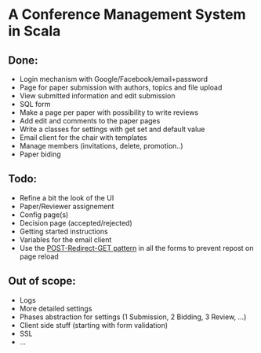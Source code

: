 A Conference Management System in Scala
=======================================

Done:
-----

- Login mechanism with Google/Facebook/email+password
- Page for paper submission with authors, topics and file upload
- View submitted information and edit submission
- SQL form
- Make a page per paper with possibility to write reviews
- Add edit and comments to the paper pages
- Write a classes for settings with get set and default value
- Email client for the chair with templates
- Manage members (invitations, delete, promotion..)
- Paper biding

Todo:
-----

- Refine a bit the look of the UI
- Paper/Reviewer assignement
- Config page(s)
- Decision page (accepted/rejected)
- Getting started instructions
- Variables for the email client
- Use the [POST-Redirect-GET pattern][1] in all the forms to prevent repost on
  page reload

Out of scope:
-------------

- Logs
- More detailed settings
- Phases abstraction for settings (1 Submission, 2 Bidding, 3 Review, ...)
- Client side stuff (starting with form validation)
- SSL
- ...

[1]: http://www.theserverside.com/news/1365146/Redirect-After-Post